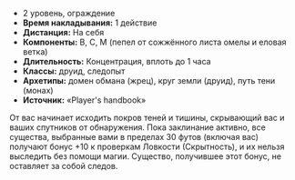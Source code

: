 - 2 уровень, ограждение
- **Время накладывания:** 1 действие
- **Дистанция:** На себя
- **Компоненты:** В, С, М (пепел от сожжённого листа омелы и еловая ветка)
- **Длительность:** Концентрация, вплоть до 1 часа
- **Классы:** друид, следопыт
- **Архетипы:** домен обмана (жрец), круг земли (друид), путь тени (монах)
- **Источник:** «Player's handbook»

От вас начинает исходить покров теней и тишины, скрывающий вас и ваших спутников от обнаружения. Пока заклинание активно, все существа, выбранные вами в пределах 30 футов (включая вас) получают бонус +10 к проверкам Ловкости (Скрытность), и их нельзя выследить без помощи магии. Существо, получившее этот бонус, не оставляет за собой следов.